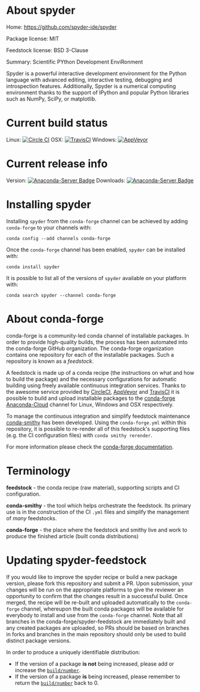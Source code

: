 About spyder
============

Home: https://github.com/spyder-ide/spyder

Package license: MIT

Feedstock license: BSD 3-Clause

Summary: Scientific PYthon Development EnviRonment

Spyder is a powerful interactive development environment for the Python
language with advanced editing, interactive testing, debugging and
introspection features. Additionally, Spyder is a numerical computing
environment thanks to the support of IPython and popular Python libraries
such as NumPy, SciPy, or matplotlib.


Current build status
====================

Linux: [![Circle CI](https://circleci.com/gh/conda-forge/spyder-feedstock.svg?style=shield)](https://circleci.com/gh/conda-forge/spyder-feedstock)
OSX: [![TravisCI](https://travis-ci.org/conda-forge/spyder-feedstock.svg?branch=master)](https://travis-ci.org/conda-forge/spyder-feedstock)
Windows: [![AppVeyor](https://ci.appveyor.com/api/projects/status/github/conda-forge/spyder-feedstock?svg=True)](https://ci.appveyor.com/project/conda-forge/spyder-feedstock/branch/master)

Current release info
====================
Version: [![Anaconda-Server Badge](https://anaconda.org/conda-forge/spyder/badges/version.svg)](https://anaconda.org/conda-forge/spyder)
Downloads: [![Anaconda-Server Badge](https://anaconda.org/conda-forge/spyder/badges/downloads.svg)](https://anaconda.org/conda-forge/spyder)

Installing spyder
=================

Installing `spyder` from the `conda-forge` channel can be achieved by adding `conda-forge` to your channels with:

```
conda config --add channels conda-forge
```

Once the `conda-forge` channel has been enabled, `spyder` can be installed with:

```
conda install spyder
```

It is possible to list all of the versions of `spyder` available on your platform with:

```
conda search spyder --channel conda-forge
```


About conda-forge
=================

conda-forge is a community-led conda channel of installable packages.
In order to provide high-quality builds, the process has been automated into the
conda-forge GitHub organization. The conda-forge organization contains one repository
for each of the installable packages. Such a repository is known as a *feedstock*.

A feedstock is made up of a conda recipe (the instructions on what and how to build
the package) and the necessary configurations for automatic building using freely
available continuous integration services. Thanks to the awesome service provided by
[CircleCI](https://circleci.com/), [AppVeyor](http://www.appveyor.com/)
and [TravisCI](https://travis-ci.org/) it is possible to build and upload installable
packages to the [conda-forge](https://anaconda.org/conda-forge)
[Anaconda-Cloud](http://docs.anaconda.org/) channel for Linux, Windows and OSX respectively.

To manage the continuous integration and simplify feedstock maintenance
[conda-smithy](http://github.com/conda-forge/conda-smithy) has been developed.
Using the ``conda-forge.yml`` within this repository, it is possible to re-render all of
this feedstock's supporting files (e.g. the CI configuration files) with ``conda smithy rerender``.

For more information please check the [conda-forge documentation](https://conda-forge.org/docs/).

Terminology
===========

**feedstock** - the conda recipe (raw material), supporting scripts and CI configuration.

**conda-smithy** - the tool which helps orchestrate the feedstock.
                   Its primary use is in the construction of the CI ``.yml`` files
                   and simplify the management of *many* feedstocks.

**conda-forge** - the place where the feedstock and smithy live and work to
                  produce the finished article (built conda distributions)


Updating spyder-feedstock
=========================

If you would like to improve the spyder recipe or build a new
package version, please fork this repository and submit a PR. Upon submission,
your changes will be run on the appropriate platforms to give the reviewer an
opportunity to confirm that the changes result in a successful build. Once
merged, the recipe will be re-built and uploaded automatically to the
`conda-forge` channel, whereupon the built conda packages will be available for
everybody to install and use from the `conda-forge` channel.
Note that all branches in the conda-forge/spyder-feedstock are
immediately built and any created packages are uploaded, so PRs should be based
on branches in forks and branches in the main repository should only be used to
build distinct package versions.

In order to produce a uniquely identifiable distribution:
 * If the version of a package **is not** being increased, please add or increase
   the [``build/number``](http://conda.pydata.org/docs/building/meta-yaml.html#build-number-and-string).
 * If the version of a package **is** being increased, please remember to return
   the [``build/number``](http://conda.pydata.org/docs/building/meta-yaml.html#build-number-and-string)
   back to 0.